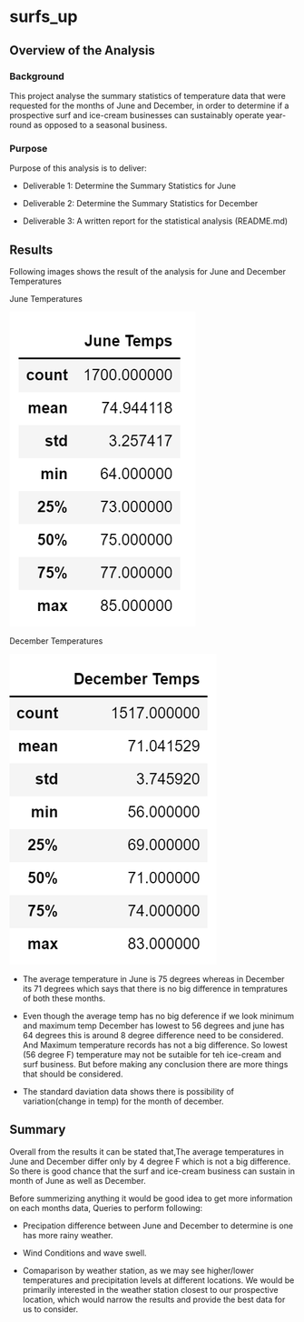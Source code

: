 # surfs_up

## Overview of the Analysis

### Background 

This project analyse the summary statistics of temperature data that were requested for the months of June and December, in order to determine if a prospective surf and ice-cream businesses can sustainably operate year-round as opposed to a seasonal business.

### Purpose 

Purpose of this analysis is to deliver:

* Deliverable 1: Determine the Summary Statistics for June

* Deliverable 2: Determine the Summary Statistics for December

* Deliverable 3: A written report for the statistical analysis (README.md)


## Results

Following images shows the result of the analysis for June and December Temperatures

June Temperatures

![June_Temps](https://github.com/rachanamule/surfs_up/blob/84f3997802547c59ea1ae9f159716c10821fccec/Resources/June_Temps.png)

December Temperatures

![December_Temps](https://github.com/rachanamule/surfs_up/blob/84f3997802547c59ea1ae9f159716c10821fccec/Resources/December_Temps.png)


* The average temperature in June is 75 degrees whereas in December its 71 degrees which says that there is no big difference in tempratures of both these months.

* Even though the average temp has no big deference if we look minimum and maximum temp December has lowest to 56 degrees and june has 64 degrees this is around 8 degree difference need to be considered. And Maximum temperature records has not a big difference. So lowest (56 degree F) temperature may not be sutaible for teh ice-cream and surf business. But before making any conclusion there are more things that should be considered.

* The standard daviation data shows there is possibility of variation(change in temp) for the month of december.

## Summary

Overall from the results it can be stated that,The average temperatures in June and December differ only by 4 degree F which is not a big difference. So there is good chance that the surf and ice-cream business can sustain in month of June as well as December.

Before summerizing anything it would be good idea to get more information on each months data, Queries to perform following:

* Precipation difference between June and December to determine is one has more rainy weather.

* Wind Conditions and wave swell. 
 
* Comaparison by weather station, as we may see higher/lower temperatures and precipitation levels at different locations. We would be primarily interested in the weather station closest to our prospective location, which would narrow the results and provide the best data for us to consider.



